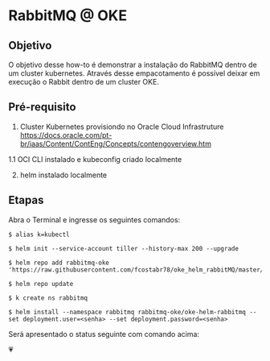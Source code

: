 # RabbitMQ @ OKE

## Objetivo

O objetivo desse how-to é demonstrar a instalação do RabbitMQ dentro de um cluster kubernetes. Através desse empacotamento é possível deixar em execução o Rabbit dentro de um cluster OKE. 

## Pré-requisito

1. Cluster Kubernetes provisiondo no Oracle Cloud Infrastruture <br>
   https://docs.oracle.com/pt-br/iaas/Content/ContEng/Concepts/contengoverview.htm

1.1 OCI CLI instalado e kubeconfig criado localmente

2. helm instalado localmente


## Etapas

Abra o Terminal e ingresse os seguintes comandos:

```
$ alias k=kubectl
```

```
$ helm init --service-account tiller --history-max 200 --upgrade
```

```
$ helm repo add rabbitmq-oke 'https://raw.githubusercontent.com/fcostabr78/oke_helm_rabbitMQ/master/' 
```

```
$ helm repo update
```

```
$ k create ns rabbitmq
```

```
$ helm install --namespace rabbitmq rabbitmq-oke/oke-helm-rabbitmq --set deployment.user=<senha> --set deployment.password=<senha>
```

Será apresentado o status seguinte com comando acima:



:heartpulse:


